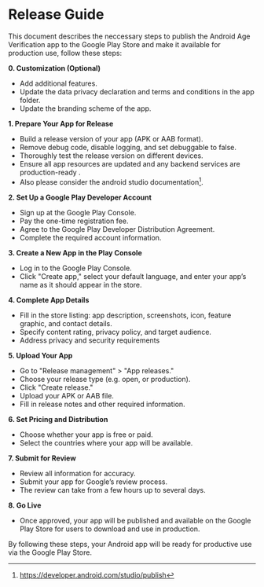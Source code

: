 # Release Guide

This document describes the neccessary steps to publish the Android Age Verification app to the Google Play Store and make it available for production use, follow these steps:

**0. Customization (Optional)**
* Add additional features.
* Update the data privacy declaration and terms and conditions in the app folder.
* Update the branding scheme of the app. 

**1. Prepare Your App for Release**
* Build a release version of your app (APK or AAB format).
* Remove debug code, disable logging, and set debuggable to false.
* Thoroughly test the release version on different devices.
* Ensure all app resources are updated and any backend services are production-ready .
* Also please consider the android studio documentation[^1].

**2. Set Up a Google Play Developer Account**
* Sign up at the Google Play Console.
* Pay the one-time registration fee.
* Agree to the Google Play Developer Distribution Agreement.
* Complete the required account information.

**3. Create a New App in the Play Console**
* Log in to the Google Play Console.
* Click "Create app," select your default language, and enter your app’s name as it should appear in the store.

**4. Complete App Details**
* Fill in the store listing: app description, screenshots, icon, feature graphic, and contact details.
* Specify content rating, privacy policy, and target audience.
* Address privacy and security requirements

**5. Upload Your App**
* Go to "Release management" > "App releases."
* Choose your release type (e.g. open, or production).
* Click "Create release."
* Upload your APK or AAB file.
* Fill in release notes and other required information.

**6. Set Pricing and Distribution**
* Choose whether your app is free or paid.
* Select the countries where your app will be available.

**7. Submit for Review**
* Review all information for accuracy.
* Submit your app for Google’s review process.
* The review can take from a few hours up to several days.

**8. Go Live**
* Once approved, your app will be published and available on the Google Play Store for users to download and use in production.

By following these steps, your Android app will be ready for productive use via the Google Play Store.

[^1]: https://developer.android.com/studio/publish
